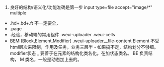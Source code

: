 1. 良好的结构/语义化/功能准确是第一步
input type=file accept="image/*" multiple
- .hd+.bd+.ft 不一定要全，
- .page 
- .经验，移动端的常用组件 
    .weui-uploader
    .weui-cells
- BEM (Block,Element,Modifier)
    .weui-uploader__file-content
    Element 不受html层次来限制，作用及任务，业务三层半 - 如果搞不定，结构划分不够细。
    modifier状态 _ 要善于在元素的结构化类名化，在加状态类名。
    BE 负责结构， M 类名，一般是动态加上去的。 